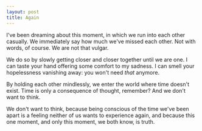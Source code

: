 ```yaml
---
layout: post
title: Again
---
```


I've been dreaming about this moment, in which we run into each other casually. We immediately say how much we've missed each other. Not with words, of course. We are not that vulgar.

We do so by slowly getting closer and closer together until we are one. I can taste your hand offering some comfort to my sadness. I can smell your hopelessness vanishing away: you won't need *that* anymore.

By holding each other mindlessly, we enter the world where time doesn't exist. Time is only a consequence of thought, remember? And we don't want to think.

We don't want to think, because being conscious of the time we've been apart is a feeling neither of us wants to experience again, and because this one moment, and only this moment, we both know, is truth.
